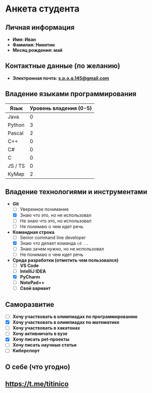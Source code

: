 # Анкета студента

## Личная информация
- **Имя: Иван**
- **Фамилия: Никитин**
- **Месяц рождения: май**

## Контактные данные (по желанию)
- **Электронная почта: s.p.o.q.145@gmail.com** 

## Владение языками программирования
| Язык | Уровень владения (0-5) |
|---|--------------------|
| Java |0                    |
| Python |   3                |
| Pascal |   2                 |
| C++ |      0              |
| C# |        0            |
| C |         0           |
| JS / TS |    0                |
| КуМир |    2                |

## Владение технологиями и инструментами
- **Git**
    - [ ] Уверенное понимание
    - [X] Знаю что это, но не использовал
    - [ ] Не знаю что это, но использовал
    - [ ] Не понимаю о чем идет речь
  
- **Командная строка**
    - [ ] Senior command line developer
    - [X] Знаю что делает команда `cd ..`
    - [ ] Знаю зачем нужно, но не использовал
    - [ ] Не понимаю о чем идет речь

- **Среда разработки (отметить чем пользовался)**
    - [ ] **VS Code** 
    - [ ] **IntelliJ IDEA** 
    - [X] **PyCharm** 
    - [ ] **NotePad++** 
    - [ ] **Свой вариант**

## Саморазвитие

- [ ] **Хочу участвовать в олимпиадах по программированию**
- [X] **Хочу участвовать в олимпиадах по математике**
- [ ] **Хочу участвовать в хакатонах**
- [ ] **Хочу активничать в вузе**
- [X] **Хочу писать pet-проекты**
- [ ] **Хочу писать научные статьи**
- [ ] **Киберспорт**

## О себе (что угодно)
https://t.me/titinico
- 

